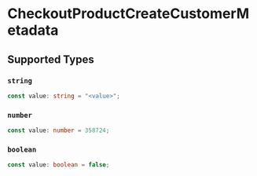 # CheckoutProductCreateCustomerMetadata


## Supported Types

### `string`

```typescript
const value: string = "<value>";
```

### `number`

```typescript
const value: number = 358724;
```

### `boolean`

```typescript
const value: boolean = false;
```

